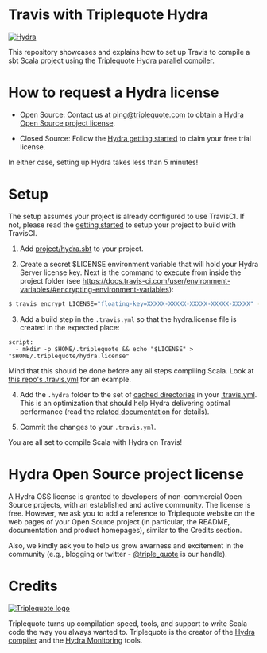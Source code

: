 # Travis with Triplequote Hydra
[![Hydra](https://img.shields.io/badge/%22%22%22%7CHydra-4%20cpus-brightgreen.svg)](https://www.triplequote.com/hydra)

This repository showcases and explains how to set up Travis to compile a sbt Scala project using the [Triplequote Hydra parallel compiler](https://triplequote.com/).

# How to request a Hydra license

* Open Source: Contact us at [ping@triplequote.com](mailto:ping@triplequote.com) to obtain a [Hydra Open Source project license](#hydra-open-source-project-license).

* Closed Source: Follow the [Hydra getting started](https://triplequote.com/hydra/trial) to claim your free trial license.

In either case, setting up Hydra takes less than 5 minutes!

# Setup

The setup assumes your project is already configured to use TravisCI. If not, please read the [getting started](https://docs.travis-ci.com/user/tutorial/) to setup your project to build with TravisCI.

1. Add [project/hydra.sbt](https://github.com/triplequote/travis-with-hydra/blob/master/project/hydra.sbt) to your project.

2. Create a secret $LICENSE environment variable that will hold your Hydra Server license key. Next is the command to execute from inside the project folder (see https://docs.travis-ci.com/user/environment-variables/#encrypting-environment-variables):

```bash 
$ travis encrypt LICENSE="floating-key=XXXXX-XXXXX-XXXXX-XXXXX-XXXXX" --add env.matrix
```

3. Add a build step in the `.travis.yml` so that the hydra.license file is created in the expected place:

```
script:
  - mkdir -p $HOME/.triplequote && echo "$LICENSE" > "$HOME/.triplequote/hydra.license"
```

Mind that this should be done before any all steps compiling Scala. Look at [this repo's .travis.yml](https://github.com/triplequote/travis-with-hydra/blob/master/.travis.yml) for an example.

4. Add the `.hydra` folder to the set of [cached directories](https://docs.travis-ci.com/user/caching/) in your [.travis.yml](https://github.com/triplequote/travis-with-hydra/blob/master/.travis.yml). This is an optimization that should help Hydra delivering optimal performance (read the [related documentation](https://docs.triplequote.com/user-guide/#the-hydra-directory) for details).

5. Commit the changes to your `.travis.yml`.

You are all set to compile Scala with Hydra on Travis!

# Hydra Open Source project license
A Hydra OSS license is granted to developers of non-commercial Open Source projects, with an established and active community. The license is free. However, we ask you to add a reference to Triplequote website on the web pages of your Open Source project (in particular, the README, documentation and product homepages), similar to the Credits section.

Also, we kindly ask you to help us grow awarness and excitement in the community (e.g., blogging or twitter - [@triple_quote](https://twitter.com/triple_quote) is our handle).

# Credits

[![Triplequote logo](https://www.triplequote.com/img/logo-250.png)](https://www.triplequote.com)

Triplequote turns up compilation speed, tools, and support to write Scala code the way you always wanted to. Triplequote is the creator of the [Hydra compiler](https://www.triplequote.com/hydra/) and the [Hydra Monitoring](https://www.triplequote.com/hydra/monitoring/) tools.
